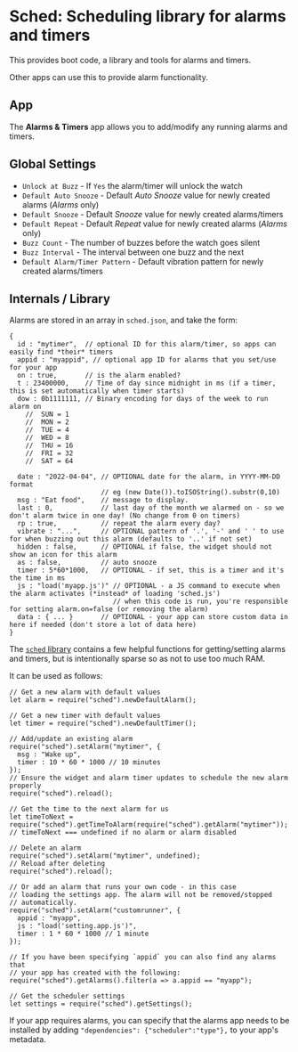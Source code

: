 Sched: Scheduling library for alarms and timers
====================================

This provides boot code, a library and tools for alarms and timers.

Other apps can use this to provide alarm functionality.

App
---

The **Alarms & Timers** app allows you to add/modify any running alarms and timers.

Global Settings
---------------

- `Unlock at Buzz` - If `Yes` the alarm/timer will unlock the watch
- `Default Auto Snooze` - Default _Auto Snooze_ value for newly created alarms (_Alarms_ only)
- `Default Snooze` - Default _Snooze_ value for newly created alarms/timers
- `Default Repeat` - Default _Repeat_ value for newly created alarms (_Alarms_ only)
- `Buzz Count` - The number of buzzes before the watch goes silent
- `Buzz Interval` - The interval between one buzz and the next
- `Default Alarm/Timer Pattern` - Default vibration pattern for newly created alarms/timers

Internals / Library
-------------------

Alarms are stored in an array in `sched.json`, and take the form:

```
{
  id : "mytimer",  // optional ID for this alarm/timer, so apps can easily find *their* timers
  appid : "myappid", // optional app ID for alarms that you set/use for your app
  on : true,       // is the alarm enabled?
  t : 23400000,    // Time of day since midnight in ms (if a timer, this is set automatically when timer starts)
  dow : 0b1111111, // Binary encoding for days of the week to run alarm on
    //  SUN = 1
    //  MON = 2
    //  TUE = 4
    //  WED = 8
    //  THU = 16
    //  FRI = 32
    //  SAT = 64

  date : "2022-04-04", // OPTIONAL date for the alarm, in YYYY-MM-DD format
                       // eg (new Date()).toISOString().substr(0,10)
  msg : "Eat food",    // message to display.
  last : 0,            // last day of the month we alarmed on - so we don't alarm twice in one day! (No change from 0 on timers)
  rp : true,           // repeat the alarm every day?
  vibrate : "...",     // OPTIONAL pattern of '.', '-' and ' ' to use for when buzzing out this alarm (defaults to '..' if not set)
  hidden : false,      // OPTIONAL if false, the widget should not show an icon for this alarm
  as : false,          // auto snooze
  timer : 5*60*1000,   // OPTIONAL - if set, this is a timer and it's the time in ms
  js : "load('myapp.js')" // OPTIONAL - a JS command to execute when the alarm activates (*instead* of loading 'sched.js')
                          // when this code is run, you're responsible for setting alarm.on=false (or removing the alarm)
  data : { ... }       // OPTIONAL - your app can store custom data in here if needed (don't store a lot of data here)
}
```

The [`sched` library](https://github.com/espruino/BangleApps/blob/master/apps/sched/lib.js) contains
a few helpful functions for getting/setting alarms and timers, but is intentionally sparse so as not to
use too much RAM.

It can be used as follows:

```
// Get a new alarm with default values
let alarm = require("sched").newDefaultAlarm();

// Get a new timer with default values
let timer = require("sched").newDefaultTimer();

// Add/update an existing alarm
require("sched").setAlarm("mytimer", {
  msg : "Wake up",
  timer : 10 * 60 * 1000 // 10 minutes
});
// Ensure the widget and alarm timer updates to schedule the new alarm properly
require("sched").reload();

// Get the time to the next alarm for us
let timeToNext = require("sched").getTimeToAlarm(require("sched").getAlarm("mytimer"));
// timeToNext === undefined if no alarm or alarm disabled

// Delete an alarm
require("sched").setAlarm("mytimer", undefined);
// Reload after deleting
require("sched").reload();

// Or add an alarm that runs your own code - in this case
// loading the settings app. The alarm will not be removed/stopped
// automatically.
require("sched").setAlarm("customrunner", {
  appid : "myapp",
  js : "load('setting.app.js')",
  timer : 1 * 60 * 1000 // 1 minute
});

// If you have been specifying `appid` you can also find any alarms that
// your app has created with the following:
require("sched").getAlarms().filter(a => a.appid == "myapp");

// Get the scheduler settings
let settings = require("sched").getSettings();
```

If your app requires alarms, you can specify that the alarms app needs to
be installed by adding `"dependencies": {"scheduler":"type"},` to your app's
metadata.
